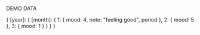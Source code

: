 DEMO DATA

{
    [year]: {
        [month]: {
            1: { mood: 4, note: "feeling good", period },
            2: { mood: 5 },
            3: { mood: 1 }
        }
    }
}